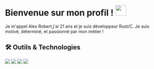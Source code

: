 # Bienvenue sur mon profil ! <img src="https://github.com/MartinHeinz/MartinHeinz/blob/master/wave.gif" width="35"/>
<p>Je m'appel Alex Robert,j'ai 21 ans et je suis développeur Rust/C. Je suis motivé, déterminé, et passionné par mon métier !</p>

## 🛠 Outils & Technologies
![](https://img.shields.io/badge/VIM-%2311AB00.svg?style=flat&logo=vim&logoColor=white)
![](https://img.shields.io/badge/rust-%23000000.svg?style=flat&logo=rust&logoColor=white)
![](https://img.shields.io/badge/c-%2300599C.svg?style=flat&logo=c&logoColor=white)
![](https://img.shields.io/badge/NeoVim-%2357A143.svg?style=flat&logo=c&logoColor=white)
